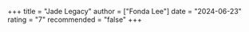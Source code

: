 +++
title = "Jade Legacy"
author = ["Fonda Lee"]
date = "2024-06-23"
rating = "7"
recommended = "false"
+++